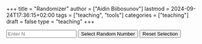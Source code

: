 +++
title = "Randomizer"
author = ["Aidin Biibosunov"]
lastmod = 2024-09-24T17:36:15+02:00
tags = ["teaching", "tools"]
categories = ["teaching"]
draft = false
type = "teaching"
+++

<input type="number" id="numberInput" placeholder="Enter N" min="1">
<button onclick="selectRandomNumber()">Select Random Number</button>
<button onclick="resetSelection()">Reset Selection</button>

<div id="latestOutput" style="margin-top: 20px; font-weight: bold;"></div>
<div id="selectedNumbersOutput" style="margin-top: 10px; font-weight: bold;"></div>

<script>
let selectedNumbers = [];
let availableNumbers = [];

function initializeNumbers(N) {
    availableNumbers = Array.from({length: N}, (_, i) => i + 1); // Create array [1, 2, ..., N]
    selectedNumbers = []; // Reset selected numbers
}

function getRandomInteger() {
    if (availableNumbers.length === 0) {
        return null; // No more numbers available
    }
    const randomIndex = Math.floor(Math.random() * availableNumbers.length);
    return availableNumbers.splice(randomIndex, 1)[0]; // Remove and return the selected number
}

function selectRandomNumber() {
    const N = parseInt(document.getElementById('numberInput').value, 10);

    if (isNaN(N) || N < 1) {
        document.getElementById('latestOutput').innerText = "Please enter a valid integer greater than 0.";
        return;
    }

    if (selectedNumbers.length === 0) {
        initializeNumbers(N); // Initialize numbers when N is valid
    }

    const randomNumber = getRandomInteger();
    if (randomNumber !== null) {
        selectedNumbers.push(randomNumber);
        document.getElementById('latestOutput').innerText = "Randomly selected number: " + randomNumber;
        document.getElementById('selectedNumbersOutput').innerText = "Selected numbers: " + selectedNumbers.join(', ');
    } else {
        document.getElementById('latestOutput').innerText = "All numbers have been selected.";
    }
}

function resetSelection() {
    document.getElementById('latestOutput').innerText = "Selection reset. You can start over.";
    document.getElementById('selectedNumbersOutput').innerText = ""; // Clear selected numbers output
    selectedNumbers = [];
    availableNumbers = [];
}
</script>